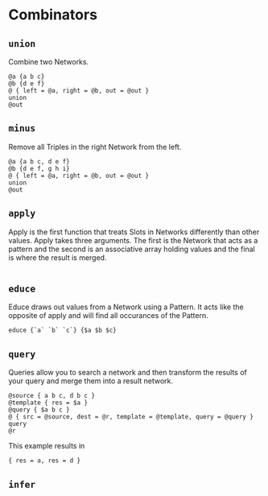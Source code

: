 # Combinators

## `union`

Combine two Networks.

```wander
@a {a b c}
@b {d e f}
@ { left = @a, right = @b, out = @out }
union
@out
```

## `minus`

Remove all Triples in the right Network from the left.

```wander
@a {a b c, d e f}
@b {d e f, g h i}
@ { left = @a, right = @b, out = @out }
union
@out
```

## `apply`

Apply is the first function that treats Slots in Networks differently than other values.
Apply takes three arguments.
The first is the Network that acts as a pattern and the second is an associative array holding values and the final is where the result is merged.

```wander

```

## `educe`

Educe draws out values from a Network using a Pattern.
It acts like the opposite of apply and will find all occurances of the Pattern.


```wander
educe {`a` `b` `c`} {$a $b $c} 
```

## `query`

Queries allow you to search a network and then transform the results of your query and merge them into a result network.

```
@source { a b c, d b c }
@template { res = $a }
@query { $a b c }
@ { src = @source, dest = @r, template = @template, query = @query } query
@r
```

This example results in

```
{ res = a, res = d }
```

## `infer`
